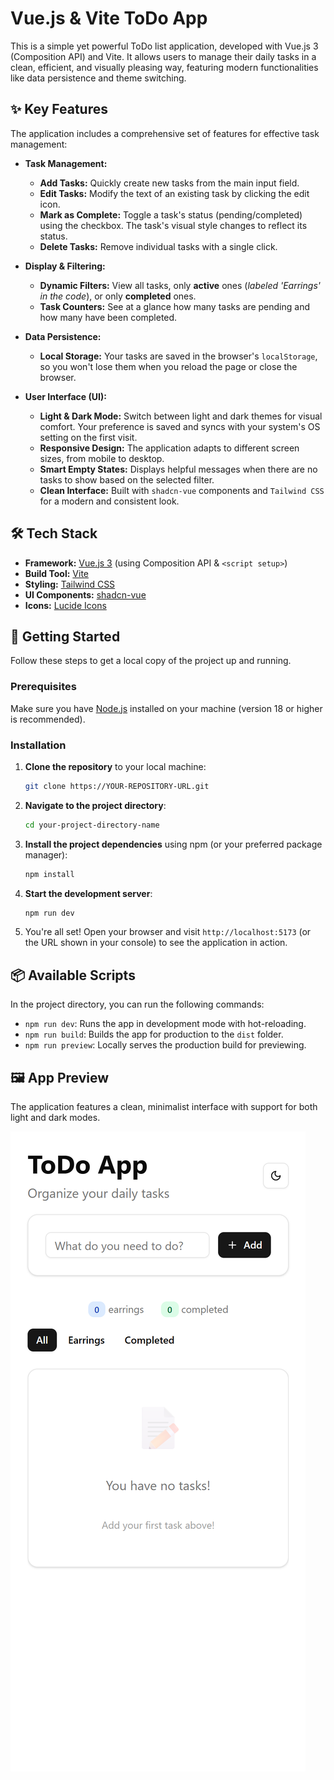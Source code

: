 # Vue.js & Vite ToDo App

This is a simple yet powerful ToDo list application, developed with Vue.js 3 (Composition API) and Vite. It allows users to manage their daily tasks in a clean, efficient, and visually pleasing way, featuring modern functionalities like data persistence and theme switching.

## ✨ Key Features

The application includes a comprehensive set of features for effective task management:

*   **Task Management:**
    *   **Add Tasks:** Quickly create new tasks from the main input field.
    *   **Edit Tasks:** Modify the text of an existing task by clicking the edit icon.
    *   **Mark as Complete:** Toggle a task's status (pending/completed) using the checkbox. The task's visual style changes to reflect its status.
    *   **Delete Tasks:** Remove individual tasks with a single click.

*   **Display & Filtering:**
    *   **Dynamic Filters:** View all tasks, only **active** ones (*labeled 'Earrings' in the code*), or only **completed** ones.
    *   **Task Counters:** See at a glance how many tasks are pending and how many have been completed.

*   **Data Persistence:**
    *   **Local Storage:** Your tasks are saved in the browser's `localStorage`, so you won't lose them when you reload the page or close the browser.

*   **User Interface (UI):**
    *   **Light & Dark Mode:** Switch between light and dark themes for visual comfort. Your preference is saved and syncs with your system's OS setting on the first visit.
    *   **Responsive Design:** The application adapts to different screen sizes, from mobile to desktop.
    *   **Smart Empty States:** Displays helpful messages when there are no tasks to show based on the selected filter.
    *   **Clean Interface:** Built with `shadcn-vue` components and `Tailwind CSS` for a modern and consistent look.

## 🛠️ Tech Stack

*   **Framework:** [Vue.js 3](https://vuejs.org/) (using Composition API & `<script setup>`)
*   **Build Tool:** [Vite](https://vitejs.dev/)
*   **Styling:** [Tailwind CSS](https://tailwindcss.com/)
*   **UI Components:** [shadcn-vue](https://www.shadcn-vue.com/)
*   **Icons:** [Lucide Icons](https://lucide.dev/)

## 🚀 Getting Started

Follow these steps to get a local copy of the project up and running.

### Prerequisites

Make sure you have [Node.js](https://nodejs.org/) installed on your machine (version 18 or higher is recommended).

### Installation

1.  **Clone the repository** to your local machine:
    ```bash
    git clone https://YOUR-REPOSITORY-URL.git
    ```

2.  **Navigate to the project directory**:
    ```bash
    cd your-project-directory-name
    ```

3.  **Install the project dependencies** using npm (or your preferred package manager):
    ```bash
    npm install
    ```

4.  **Start the development server**:
    ```bash
    npm run dev
    ```

5.  You're all set! Open your browser and visit `http://localhost:5173` (or the URL shown in your console) to see the application in action.

## 📦 Available Scripts

In the project directory, you can run the following commands:

*   `npm run dev`: Runs the app in development mode with hot-reloading.
*   `npm run build`: Builds the app for production to the `dist` folder.
*   `npm run preview`: Locally serves the production build for previewing.

## 🖼️ App Preview

The application features a clean, minimalist interface with support for both light and dark modes.

![App Screenshot](./src/assets/app-screenshot.png)